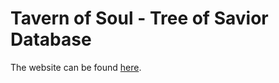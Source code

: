 # Tavern of Soul - Tree of Savior Database
The website can be found [here](https://itos.tavernofsoul.com/ "Tavern of Soul - Tree of Savior Database").